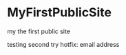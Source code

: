 MyFirstPublicSite
=================

my the first public site

testing
second try
hotfix: email address
